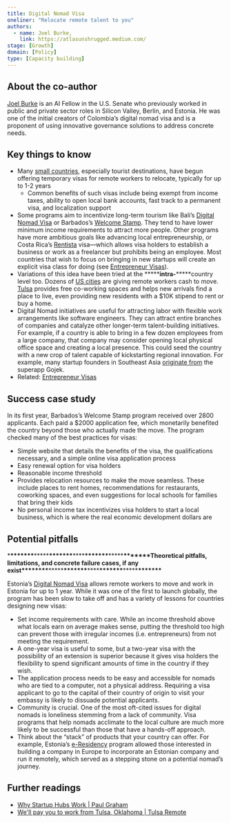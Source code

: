```yaml
---
title: Digital Nomad Visa
oneliner: "Relocate remote talent to you"
authors:
  - name: Joel Burke,
    link: https://atlasunshrugged.medium.com/
stage: [Growth]
domain: [Policy]
type: [Capacity building]
---
```


## About the co-author

[Joel Burke](https://www.linkedin.com/in/joelburke1/) is an AI Fellow in the U.S. Senate who previously worked in public and private sector roles in Silicon Valley, Berlin, and Estonia. He was one of the initial creators of Colombia’s digital nomad visa and is a proponent of using innovative governance solutions to address concrete needs.

## Key things to know

- Many [small countries](https://expertvagabond.com/digital-nomad-work-visas/), especially tourist destinations, have begun offering temporary visas for remote workers to relocate, typically for up to 1-2 years
  - Common benefits of such visas include being exempt from income taxes, ability to open local bank accounts, fast track to a permanent visa, and localization support
- Some programs aim to incentivize long-term tourism like Bali’s [Digital Nomad Visa](https://www.notion.so/Digital-Nomad-Visa-7815e750ec9140148a7be38eef078b07?pvs=21) or Barbados’s [Welcome Stamp](https://www.visitbarbados.org/barbados-welcome-stamp). They tend to have lower minimum income requirements to attract more people. Other programs have more ambitious goals like advancing local entrepreneurship, or Costa Rica’s [Rentista](Rentista) visa—which allows visa holders to establish a business or work as a freelancer but prohibits being an employee. Most countries that wish to focus on bringing in new startups will create an explicit visa class for doing (see [Entrepreneur Visas](https://www.notion.so/Entrepreneur-Visas-ba1dca368f1644e79963b53682d27d25?pvs=21)).
- Variations of this idea have been tried at the **\*\*\***intra-**\*\*\***country level too. Dozens of [US cities](https://www.makemymove.com/get-paid) are giving remote workers cash to move. [Tulsa](https://tulsaremote.com/) provides free co-working spaces and helps new arrivals find a place to live, even providing new residents with a $10K stipend to rent or buy a home.
- Digital Nomad initiatives are useful for attracting labor with flexible work arrangements like software engineers. They can attract entire branches of companies and catalyze other longer-term talent-building initiatives. For example, if a country is able to bring in a few dozen employees from a large company, that company may consider opening local physical office space and creating a local presence. This could seed the country with a new crop of talent capable of kickstarting regional innovation. For example, many startup founders in Southeast Asia [originate from](https://www.techinasia.com/deep-dive-growing-influence-gojek-mafia) the superapp Gojek.
- Related: [Entrepreneur Visas](https://www.notion.so/Entrepreneur-Visas-ba1dca368f1644e79963b53682d27d25?pvs=21)

## Success case study

In its first year, Barbados’s Welcome Stamp program received over 2800 applicants. Each paid a $2000 application fee, which monetarily benefited the country beyond those who actually made the move. The program checked many of the best practices for visas:

- Simple website that details the benefits of the visa, the qualifications necessary, and a simple online visa application process
- Easy renewal option for visa holders
- Reasonable income threshold
- Provides relocation resources to make the move seamless. These include places to rent homes, recommendations for restaurants, coworking spaces, and even suggestions for local schools for families that bring their kids
- No personal income tax incentivizes visa holders to start a local business, which is where the real economic development dollars are

## Potential pitfalls

\***\*\*\*\*\*\*\***\*\*\*\*\***\*\*\*\*\*\*\***\*\*\*\***\*\*\*\*\*\*\***\*\*\*\*\***\*\*\*\*\*\*\***Theoretical pitfalls, limitations, and concrete failure cases, if any exist\***\*\*\*\*\*\*\***\*\*\*\*\***\*\*\*\*\*\*\***\*\*\*\***\*\*\*\*\*\*\***\*\*\*\*\***\*\*\*\*\*\*\***

Estonia’s [Digital Nomad Visa](https://www.e-resident.gov.ee/nomadvisa/) allows remote workers to move and work in Estonia for up to 1 year. While it was one of the first to launch globally, the program has been slow to take off and has a variety of lessons for countries designing new visas:

- Set income requirements with care. While an income threshold above what locals earn on average makes sense, putting the threshold too high can prevent those with irregular incomes (i.e. entrepreneurs) from not meeting the requirement.
- A one-year visa is useful to some, but a two-year visa with the possibility of an extension is superior because it gives visa holders the flexibility to spend significant amounts of time in the country if they wish.
- The application process needs to be easy and accessible for nomads who are tied to a computer, not a physical address. Requiring a visa applicant to go to the capital of their country of origin to visit your embassy is likely to dissuade potential applicants.
- Community is crucial. One of the most oft-cited issues for digital nomads is loneliness stemming from a lack of community. Visa programs that help nomads acclimate to the local culture are much more likely to be successful than those that have a hands-off approach.
- Think about the “stack” of products that your country can offer. For example, Estonia’s [e-Residency](https://www.e-resident.gov.ee/nomadvisa/) program allowed those interested in building a company in Europe to incorporate an Estonian company and run it remotely, which served as a stepping stone on a potential nomad’s journey.

## Further readings

- [Why Startup Hubs Work | Paul Graham](http://www.paulgraham.com/hubs.html)
- [We'll pay you to work from Tulsa, Oklahoma | Tulsa Remote](https://tulsaremote.com/)
